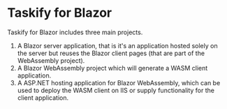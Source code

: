 # Taskify for Blazor

Taskify for Blazor includes three main projects.

1. A Blazor server application, that is it's an application hosted solely on the server but reuses the Blazor client pages (that are part of the WebAssembly project).
2. A Blazor WebAssembly project which will generate a WASM client application.
3. A ASP.NET hosting application for Blazor WebAssembly, which can be used to deploy the WASM client on IIS or supply functionality for the client application.

